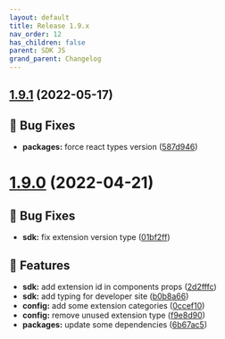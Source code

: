 ```yaml
---
layout: default
title: Release 1.9.x
nav_order: 12
has_children: false
parent: SDK JS
grand_parent: Changelog
---
```


## [1.9.1](https://github.com/lumapps/lumapps-sdk-js/compare/v1.9.0...v1.9.1) (2022-05-17)

## 🐛 Bug Fixes

- **packages:** force react types version ([587d946](https://github.com/lumapps/lumapps-sdk-js/commit/587d946cb319880824c199902e4a7982de322295))

# [1.9.0](https://github.com/lumapps/lumapps-sdk-js/compare/v1.8.1...v1.9.0) (2022-04-21)

## 🐛 Bug Fixes

- **sdk:** fix extension version type ([01bf2ff](https://github.com/lumapps/lumapps-sdk-js/commit/01bf2ffc2ed9223becddb47544b7a49b35dafb65))

## 🚀 Features

- **sdk:** add extension id in components props ([2d2fffc](https://github.com/lumapps/lumapps-sdk-js/commit/2d2fffc4b9bbf33f5c286e6cda763087963a1505))
- **sdk:** add typing for developer site ([b0b8a66](https://github.com/lumapps/lumapps-sdk-js/commit/b0b8a66f13c9dbdd626cfa5af9c136623250e22b))
- **config:** add some extension categories ([0ccef10](https://github.com/lumapps/lumapps-sdk-js/commit/0ccef103090770364b1a249d038a51867d24433f))
- **config:** remove unused extension type ([f9e8d90](https://github.com/lumapps/lumapps-sdk-js/commit/f9e8d90c28713e06ea059d6427355c2f48607ea7))
- **packages:** update some dependencies ([6b67ac5](https://github.com/lumapps/lumapps-sdk-js/commit/6b67ac5c5cd5d047acd1f4731d5faa55f20a6d75))
